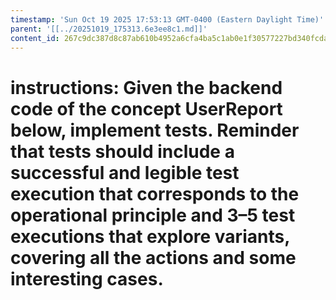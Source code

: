 ```yaml
---
timestamp: 'Sun Oct 19 2025 17:53:13 GMT-0400 (Eastern Daylight Time)'
parent: '[[../20251019_175313.6e3ee8c1.md]]'
content_id: 267c9dc387d8c87ab610b4952a6cfa4ba5c1ab0e1f30577227bd340fcda4dbac
---
```


# instructions: Given the backend code of the concept UserReport below, implement tests. Reminder that tests should include a successful and legible test execution that corresponds to the operational principle and 3–5 test executions that explore variants, covering all the actions and some interesting cases.
